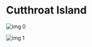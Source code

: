 # Cutthroat Island

![img 0](https://i.imgur.com/uhqne3Z.jpg)

![img 1](https://i.imgur.com/wfN3n11.jpg)

